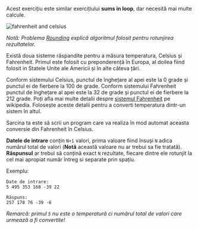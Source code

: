 <!-- #Fahrenheit to Celsius -->
Acest exercițiu este similar exercițiului **sums in loop**, dar necesită mai multe calcule.

<div class="text-center">
	<img alt="fahrenheit and celsius" src="https://codeabbey.github.io/data/fahrenheit_celsius.png"/>
</div>

*Notă: Problema [Rounding](./rounding) explică algoritmul folosit pentru rotunjirea rezultatelor.*

Există doua sisteme răspandite pentru a măsura temperatura, Celsius și Fahrenheit. Primul este folosit cu preponderență în Europa, al doilea fiind folosit in Statele Unite ale Americii și în alte câteva țări.

Conform sistemului Celsius, punctul de înghețare al apei este la 0 grade și punctul ei de fierbere la 100 de grade. Conform sistemului Fahrenheit punctul de înghețare al apei este la 32 de grade și punctul ei de fierbere la 212 grade. Poți afla mai multe detalii despre [sistemul Fahrenheit][wiki] pe wikipedia. Folosește aceste detalii pentru a converti temperatura dintr-un sistem în altul.

[wiki]: http://en.wikipedia.org/wiki/Fahrenheit

Sarcina ta este să scrii un program care va realiza în mod automat aceasta conversie din Fahrenheit în Celsius.

**Datele de intrare** conțin `N+1` valori, prima valoare fiind însuși `N` adica numărul total de valori (**Notă** această valoare nu ar trebui sa fie tratată).  
**Răspunsul** ar trebui să conțină exact `N` rezultate, fiecare dintre ele rotunjit la cel mai apropiat număr întreg si separate prin spațiu.

Exemplu:

    Date de intrare:
    5 495 353 168 -39 22
    
    Răspuns:
    257 178 76 -39 -6

*Remarcă: primul `5` nu este o temperatură ci numărul total de valori care urmează a fi convertite!*